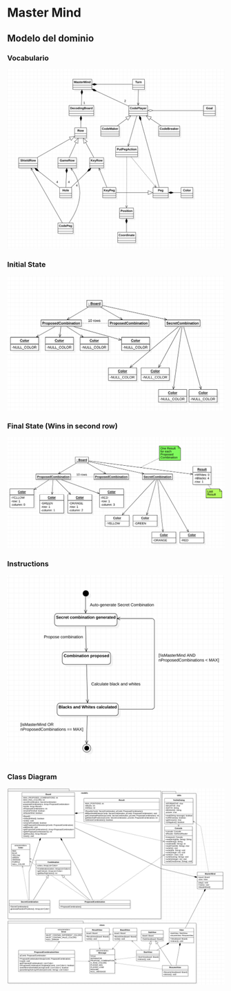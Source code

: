 # Master Mind

## Modelo del dominio

### Vocabulario

<img src="./img/DomainModelMasterMind.png" />

### Initial State

<img src="./img/InitialState.png" />

### Final State (Wins in second row)

<img src="./img/FinalState.png" />

### Instructions

<img src="./img/StatesDiagram.png" />

### Class Diagram

<img src="./img/classDiagram.png" />
